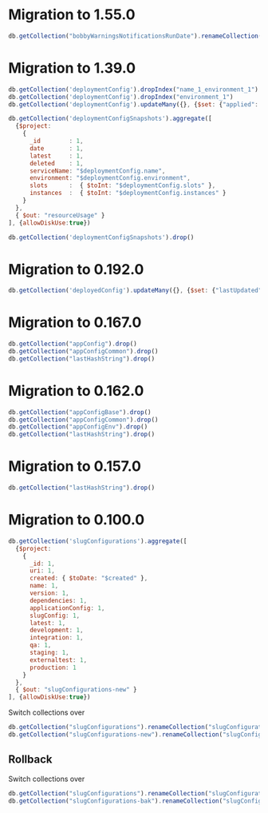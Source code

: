 # Migration to 1.55.0

```javascript
db.getCollection("bobbyWarningsNotificationsRunDate").renameCollection("deprecationWarningsNotificationRunDate")
```

# Migration to 1.39.0
```javascript
db.getCollection('deploymentConfig').dropIndex("name_1_environment_1")
db.getCollection('deploymentConfig').dropIndex("environment_1")
db.getCollection('deploymentConfig').updateMany({}, {$set: {"applied": true, envVars: {}, jvm: {}}})

db.getCollection('deploymentConfigSnapshots').aggregate([
  {$project:
    {
      _id        : 1,
      date       : 1,
      latest     : 1,
      deleted    : 1,
      serviceName: "$deploymentConfig.name",
      environment: "$deploymentConfig.environment",
      slots      :  { $toInt: "$deploymentConfig.slots" },
      instances  :  { $toInt: "$deploymentConfig.instances" }
    }
  },
  { $out: "resourceUsage" }
], {allowDiskUse:true})

db.getCollection('deploymentConfigSnapshots').drop()
```

# Migration to 0.192.0

```javascript
db.getCollection('deployedConfig').updateMany({}, {$set: {"lastUpdated": new ISODate("2023-07-12T00:00:00Z")}})()
```

# Migration to 0.167.0

```javascript
db.getCollection("appConfig").drop()
db.getCollection("appConfigCommon").drop()
db.getCollection("lastHashString").drop()
```

# Migration to 0.162.0

```javascript
db.getCollection("appConfigBase").drop()
db.getCollection("appConfigCommon").drop()
db.getCollection("appConfigEnv").drop()
db.getCollection("lastHashString").drop()
```

# Migration to 0.157.0

```javascript
db.getCollection("lastHashString").drop()
```

# Migration to 0.100.0

```javascript
db.getCollection('slugConfigurations').aggregate([
  {$project:
    {
      _id: 1,
      uri: 1,
      created: { $toDate: "$created" },
      name: 1,
      version: 1,
      dependencies: 1,
      applicationConfig: 1,
      slugConfig: 1,
      latest: 1,
      development: 1,
      integration: 1,
      qa: 1,
      staging: 1,
      externaltest: 1,
      production: 1
    }
  },
  { $out: "slugConfigurations-new" }
], {allowDiskUse:true})
```

Switch collections over
```javascript
db.getCollection("slugConfigurations").renameCollection("slugConfigurations-bak")
db.getCollection("slugConfigurations-new").renameCollection("slugConfigurations")
```

## Rollback

Switch collections over
```javascript
db.getCollection("slugConfigurations").renameCollection("slugConfigurations-new")
db.getCollection("slugConfigurations-bak").renameCollection("slugConfigurations")
```
